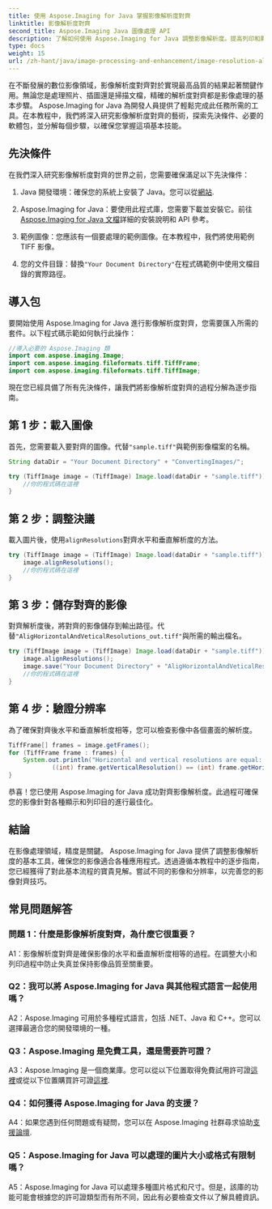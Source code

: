 ```yaml
---
title: 使用 Aspose.Imaging for Java 掌握影像解析度對齊
linktitle: 影像解析度對齊
second_title: Aspose.Imaging Java 圖像處理 API
description: 了解如何使用 Aspose.Imaging for Java 調整影像解析度。提高列印和顯示的影像品質。
type: docs
weight: 15
url: /zh-hant/java/image-processing-and-enhancement/image-resolution-alignment/
---
```

在不斷發展的數位影像領域，影像解析度對齊對於實現最高品質的結果起著關鍵作用。無論您是處理照片、插圖還是掃描文檔，精確的解析度對齊都是影像處理的基本步驟。 Aspose.Imaging for Java 為開發人員提供了輕鬆完成此任務所需的工具。在本教程中，我們將深入研究影像解析度對齊的藝術，探索先決條件、必要的軟體包，並分解每個步驟，以確保您掌握這項基本技能。

## 先決條件

在我們深入研究影像解析度對齊的世界之前，您需要確保滿足以下先決條件：

1.  Java 開發環境：確保您的系統上安裝了 Java。您可以從[網站](https://www.oracle.com/java/technologies/javase-downloads).

2. Aspose.Imaging for Java：要使用此程式庫，您需要下載並安裝它。前往[Aspose.Imaging for Java 文檔](https://reference.aspose.com/imaging/java/)詳細的安裝說明和 API 參考。

3. 範例圖像：您應該有一個要處理的範例圖像。在本教程中，我們將使用範例 TIFF 影像。

4. 您的文件目錄：替換`"Your Document Directory"`在程式碼範例中使用文檔目錄的實際路徑。

## 導入包

要開始使用 Aspose.Imaging for Java 進行影像解析度對齊，您需要匯入所需的套件。以下程式碼示範如何執行此操作：

```java
//導入必要的 Aspose.Imaging 類
import com.aspose.imaging.Image;
import com.aspose.imaging.fileformats.tiff.TiffFrame;
import com.aspose.imaging.fileformats.tiff.TiffImage;
```

現在您已經具備了所有先決條件，讓我們將影像解析度對齊的過程分解為逐步指南。

## 第 1 步：載入圖像

首先，您需要載入要對齊的圖像。代替`"sample.tiff"`與範例影像檔案的名稱。

```java
String dataDir = "Your Document Directory" + "ConvertingImages/";

try (TiffImage image = (TiffImage) Image.load(dataDir + "sample.tiff")) {
    //你的程式碼在這裡
}
```

## 第 2 步：調整決議

載入圖片後，使用`alignResolutions`對齊水平和垂直解析度的方法。

```java
try (TiffImage image = (TiffImage) Image.load(dataDir + "sample.tiff")) {
    image.alignResolutions();
    //你的程式碼在這裡
}
```

## 第 3 步：儲存對齊的影像

對齊解析度後，將對齊的影像儲存到輸出路徑。代替`"AligHorizontalAndVeticalResolutions_out.tiff"`與所需的輸出檔名。

```java
try (TiffImage image = (TiffImage) Image.load(dataDir + "sample.tiff")) {
    image.alignResolutions();
    image.save("Your Document Directory" + "AligHorizontalAndVeticalResolutions_out.tiff");
    //你的程式碼在這裡
}
```

## 第 4 步：驗證分辨率

為了確保對齊後水平和垂直解析度相等，您可以檢查影像中各個畫面的解析度。

```java
TiffFrame[] frames = image.getFrames();
for (TiffFrame frame : frames) {
    System.out.println("Horizontal and vertical resolutions are equal: " +
            ((int) frame.getVerticalResolution() == (int) frame.getHorizontalResolution()));
}
```

恭喜！您已使用 Aspose.Imaging for Java 成功對齊影像解析度。此過程可確保您的影像針對各種顯示和列印目的進行最佳化。

## 結論

在影像處理領域，精度是關鍵。 Aspose.Imaging for Java 提供了調整影像解析度的基本工具，確保您的影像適合各種應用程式。透過遵循本教程中的逐步指南，您已經獲得了對此基本流程的寶貴見解。嘗試不同的影像和分辨率，以完善您的影像對齊技巧。

## 常見問題解答

### 問題 1：什麼是影像解析度對齊，為什麼它很重要？

A1：影像解析度對齊是確保影像的水平和垂直解析度相等的過程。在調整大小和列印過程中防止失真並保持影像品質至關重要。

### Q2：我可以將 Aspose.Imaging for Java 與其他程式語言一起使用嗎？

A2：Aspose.Imaging 可用於多種程式語言，包括 .NET、Java 和 C++。您可以選擇最適合您的開發環境的一種。

### Q3：Aspose.Imaging 是免費工具，還是需要許可證？

 A3：Aspose.Imaging 是一個商業庫。您可以從以下位置取得免費試用許可證[這裡](https://releases.aspose.com/)或從以下位置購買許可證[這裡](https://purchase.aspose.com/buy).

### Q4：如何獲得 Aspose.Imaging for Java 的支援？

A4：如果您遇到任何問題或有疑問，您可以在 Aspose.Imaging 社群尋求協助[支援論壇](https://forum.aspose.com/).

### Q5：Aspose.Imaging for Java 可以處理的圖片大小或格式有限制嗎？

A5：Aspose.Imaging for Java 可以處理多種圖片格式和尺寸。但是，該庫的功能可能會根據您的許可證類型而有所不同，因此有必要檢查文件以了解具體資訊。